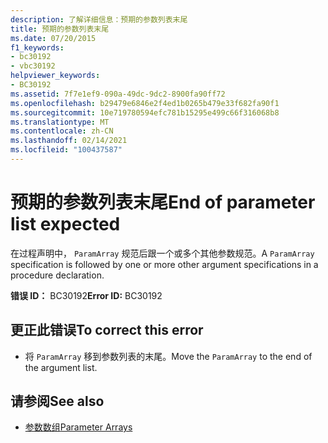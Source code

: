 ```yaml
---
description: 了解详细信息：预期的参数列表末尾
title: 预期的参数列表末尾
ms.date: 07/20/2015
f1_keywords:
- bc30192
- vbc30192
helpviewer_keywords:
- BC30192
ms.assetid: 7f7e1ef9-090a-49dc-9dc2-8900fa90ff72
ms.openlocfilehash: b29479e6846e2f4ed1b0265b479e33f682fa90f1
ms.sourcegitcommit: 10e719780594efc781b15295e499c66f316068b8
ms.translationtype: MT
ms.contentlocale: zh-CN
ms.lasthandoff: 02/14/2021
ms.locfileid: "100437587"
---
```

# <a name="end-of-parameter-list-expected"></a><span data-ttu-id="174ea-103">预期的参数列表末尾</span><span class="sxs-lookup"><span data-stu-id="174ea-103">End of parameter list expected</span></span>

<span data-ttu-id="174ea-104">在过程声明中， `ParamArray` 规范后跟一个或多个其他参数规范。</span><span class="sxs-lookup"><span data-stu-id="174ea-104">A `ParamArray` specification is followed by one or more other argument specifications in a procedure declaration.</span></span>  
  
 <span data-ttu-id="174ea-105">**错误 ID：** BC30192</span><span class="sxs-lookup"><span data-stu-id="174ea-105">**Error ID:** BC30192</span></span>  
  
## <a name="to-correct-this-error"></a><span data-ttu-id="174ea-106">更正此错误</span><span class="sxs-lookup"><span data-stu-id="174ea-106">To correct this error</span></span>  
  
- <span data-ttu-id="174ea-107">将 `ParamArray` 移到参数列表的末尾。</span><span class="sxs-lookup"><span data-stu-id="174ea-107">Move the `ParamArray` to the end of the argument list.</span></span>  
  
## <a name="see-also"></a><span data-ttu-id="174ea-108">请参阅</span><span class="sxs-lookup"><span data-stu-id="174ea-108">See also</span></span>

- [<span data-ttu-id="174ea-109">参数数组</span><span class="sxs-lookup"><span data-stu-id="174ea-109">Parameter Arrays</span></span>](../programming-guide/language-features/procedures/parameter-arrays.md)
